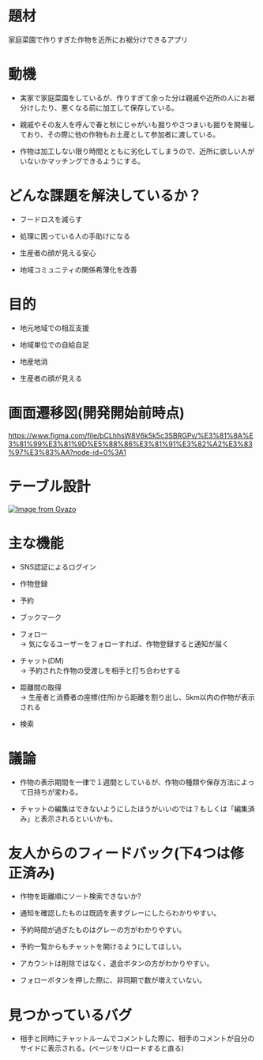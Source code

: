 # 題材
家庭菜園で作りすぎた作物を近所にお裾分けできるアプリ

# 動機
- 実家で家庭菜園をしているが、作りすぎて余った分は親戚や近所の人にお裾分けしたり、悪くなる前に加工して保存している。

- 親戚やその友人を呼んで春と秋にじゃがいも掘りやさつまいも掘りを開催しており、その際に他の作物もお土産として参加者に渡している。 

- 作物は加工しない限り時間とともに劣化してしまうので、近所に欲しい人がいないかマッチングできるようにする。

# どんな課題を解決しているか？
- フードロスを減らす

- 処理に困っている人の手助けになる

- 生産者の顔が見える安心

- 地域コミュニティの関係希薄化を改善

# 目的

- 地元地域での相互支援

- 地域単位での自給自足

- 地産地消

- 生産者の顔が見える

# 画面遷移図(開発開始前時点)
https://www.figma.com/file/bCLhhsW8V6k5k5c3SBRGPv/%E3%81%8A%E3%81%99%E3%81%9D%E5%88%86%E3%81%91%E3%82%A2%E3%83%97%E3%83%AA?node-id=0%3A1

# テーブル設計
[![Image from Gyazo](https://i.gyazo.com/0c74bf81f0d8c31c32c6f61ae10e0897.png)](https://gyazo.com/0c74bf81f0d8c31c32c6f61ae10e0897)

# 主な機能

- SNS認証によるログイン

- 作物登録

- 予約

- ブックマーク

- フォロー  
→ 気になるユーザーをフォローすれば、作物登録すると通知が届く

- チャット(DM)  
→ 予約された作物の受渡しを相手と打ち合わせする

- 距離間の取得  
→ 生産者と消費者の座標(住所)から距離を割り出し、5km以内の作物が表示される

- 検索

# 議論

- 作物の表示期間を一律で１週間としているが、作物の種類や保存方法によって日持ちが変わる。

- チャットの編集はできないようにしたほうがいいのでは？もしくは「編集済み」と表示されるといいかも。

# 友人からのフィードバック(下4つは修正済み)

- 作物を距離順にソート検索できないか?

- 通知を確認したものは既読を表すグレーにしたらわかりやすい。

- 予約時間が過ぎたものはグレーの方がわかりやすい。

- 予約一覧からもチャットを開けるようにしてほしい。

- アカウントは削除ではなく、退会ボタンの方がわかりやすい。

- フォローボタンを押した際に、非同期で数が増えていない。

# 見つかっているバグ

- 相手と同時にチャットルームでコメントした際に、相手のコメントが自分のサイドに表示される。(ページをリロードすると直る)